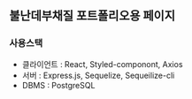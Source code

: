 ## 불난데부채질 포트폴리오용 페이지
### 사용스택
- 클라이언트 : React, Styled-componont, Axios
- 서버 : Express.js, Sequelize, Sequeilize-cli
- DBMS : PostgreSQL
